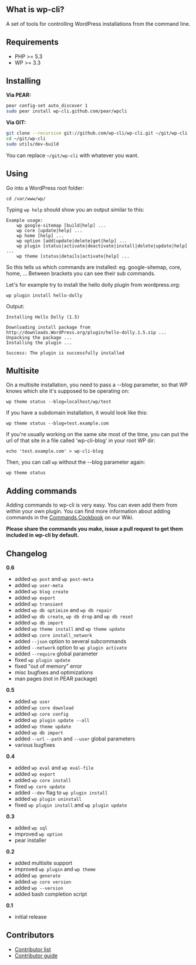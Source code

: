 What is wp-cli?
--------------

A set of tools for controlling WordPress installations from the command line.

Requirements
------------

* PHP >= 5.3
* WP >= 3.3

Installing
----------

**Via PEAR:**

```sh
pear config-set auto_discover 1
sudo pear install wp-cli.github.com/pear/wpcli
```

**Via GIT:**

```sh
git clone --recursive git://github.com/wp-cli/wp-cli.git ~/git/wp-cli
cd ~/git/wp-cli
sudo utils/dev-build
```

You can replace `~/git/wp-cli` with whatever you want.


Using
-----

Go into a WordPress root folder:

```
cd /var/www/wp/
```

Typing `wp help` should show you an output similar to this:

```
Example usage:
	wp google-sitemap [build|help] ...
	wp core [update|help] ...
	wp home [help] ...
	wp option [add|update|delete|get|help] ...
	wp plugin [status|activate|deactivate|install|delete|update|help] ...
	wp theme [status|details|activate|help] ...
```

So this tells us which commands are installed: eg. google-sitemap, core, home, ...
Between brackets you can see their sub commands. 

Let's for example try to install the hello dolly plugin from wordpress.org:

```
wp plugin install hello-dolly
```

Output:

```
Installing Hello Dolly (1.5)

Downloading install package from http://downloads.WordPress.org/plugin/hello-dolly.1.5.zip ...
Unpacking the package ...
Installing the plugin ...

Success: The plugin is successfully installed
```

Multisite
---------

On a multisite installation, you need to pass a --blog parameter, so that WP knows which site it's supposed to be operating on:

```
wp theme status --blog=localhost/wp/test
```

If you have a subdomain installation, it would look like this:

```
wp theme status --blog=test.example.com
```

If you're usually working on the same site most of the time, you can put the url of that site in a file called 'wp-cli-blog' in your root WP dir:

```
echo 'test.example.com' > wp-cli-blog
```

Then, you can call `wp` without the --blog parameter again:

```
wp theme status
```

Adding commands
---------------

Adding commands to wp-cli is very easy. You can even add them from within your own plugin.
You can find more information about adding commands in the [Commands Cookbook](https://github.com/wp-cli/wp-cli/wiki/Commands-Cookbook) on our Wiki.

**Please share the commands you make, issue a pull request to get them included in wp-cli by default.**

Changelog
---------------

**0.6**

- added `wp post` and `wp post-meta`
- added `wp user-meta`
- added `wp blog create`
- added `wp export`
- added `wp transient`
- added `wp db optimize` and `wp db repair`
- added `wp db create`, `wp db drop` and `wp db reset`
- added `wp db import`
- added `wp theme install` and `wp theme update`
- added `wp core install_network`
- added `--json` option to several subcommands
- added `--network` option to `wp plugin activate`
- added `--require` global parameter
- fixed `wp plugin update`
- fixed "out of memory" error
- misc bugfixes and optimizations
- man pages (not in PEAR package)

**0.5**

- added `wp user`
- added `wp core download`
- added `wp core config`
- added `wp plugin update --all`
- added `wp theme update`
- added `wp db import`
- added `--url` `--path` and `--user` global parameters
- various bugfixes

**0.4**

- added `wp eval` and `wp eval-file`
- added `wp export`
- added `wp core install`
- fixed `wp core update`
- added `--dev` flag to `wp plugin install`
- added `wp plugin uninstall`
- fixed `wp plugin install` and `wp plugin update`

**0.3**

- added `wp sql`
- improved `wp option`
- pear installer

**0.2**

- added multisite support
- improved `wp plugin` and `wp theme`
- added `wp generate`
- added `wp core version`
- added `wp --version`
- added bash completion script

**0.1**

- initial release

Contributors
------------

- [Contributor list](https://github.com/wp-cli/wp-cli/contributors)
- [Contributor guide](https://github.com/wp-cli/wp-cli/wiki/Commands-Cookbook)
